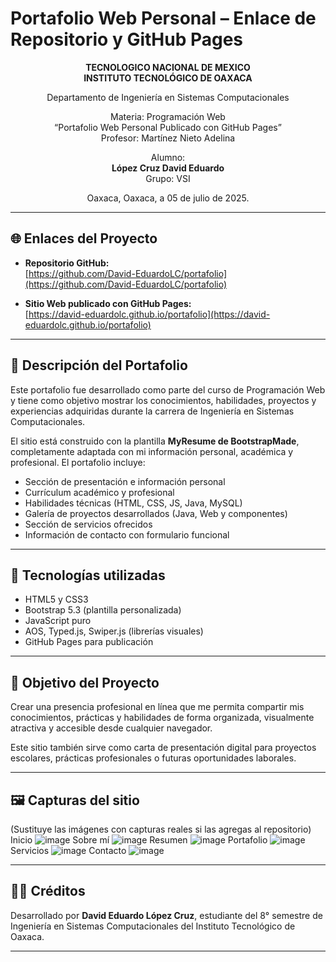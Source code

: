 # Portafolio Web Personal – Enlace de Repositorio y GitHub Pages

<div align="center">

**TECNOLOGICO NACIONAL DE MEXICO**  
**INSTITUTO TECNOLÓGICO DE OAXACA**

Departamento de Ingeniería en Sistemas Computacionales  

Materia: Programación Web  
“Portafolio Web Personal Publicado con GitHub Pages”  
Profesor: Martínez Nieto Adelina  

Alumno:  
**López Cruz David Eduardo**  
Grupo: VSI  

Oaxaca, Oaxaca, a 05 de julio de 2025.

</div>

---

## 🌐 Enlaces del Proyecto

- **Repositorio GitHub:**  
  [https://github.com/David-EduardoLC/portafolio](https://github.com/David-EduardoLC/portafolio)

- **Sitio Web publicado con GitHub Pages:**  
  [https://david-eduardolc.github.io/portafolio](https://david-eduardolc.github.io/portafolio)

---

## 📌 Descripción del Portafolio

Este portafolio fue desarrollado como parte del curso de Programación Web y tiene como objetivo mostrar los conocimientos, habilidades, proyectos y experiencias adquiridas durante la carrera de Ingeniería en Sistemas Computacionales.

El sitio está construido con la plantilla **MyResume de BootstrapMade**, completamente adaptada con mi información personal, académica y profesional. El portafolio incluye:

- Sección de presentación e información personal
- Currículum académico y profesional
- Habilidades técnicas (HTML, CSS, JS, Java, MySQL)
- Galería de proyectos desarrollados (Java, Web y componentes)
- Sección de servicios ofrecidos
- Información de contacto con formulario funcional

---

## 🧰 Tecnologías utilizadas

- HTML5 y CSS3
- Bootstrap 5.3 (plantilla personalizada)
- JavaScript puro
- AOS, Typed.js, Swiper.js (librerías visuales)
- GitHub Pages para publicación

---

## 🎯 Objetivo del Proyecto

Crear una presencia profesional en línea que me permita compartir mis conocimientos, prácticas y habilidades de forma organizada, visualmente atractiva y accesible desde cualquier navegador.

Este sitio también sirve como carta de presentación digital para proyectos escolares, prácticas profesionales o futuras oportunidades laborales.

---

## 🖼️ Capturas del sitio

(Sustituye las imágenes con capturas reales si las agregas al repositorio)
Inicio
![image](https://github.com/user-attachments/assets/ffa375ec-2644-4220-b1a1-339f32e906ea)
Sobre mí
![image](https://github.com/user-attachments/assets/da7b1f1b-4334-4481-b181-14381dd73109)
Resumen 
![image](https://github.com/user-attachments/assets/5b7837f1-1549-4f74-a609-66d80f30ae53)
Portafolio
![image](https://github.com/user-attachments/assets/5cc3065c-a000-4531-bb93-b43de746edd0)
Servicios
![image](https://github.com/user-attachments/assets/848cb622-3e29-44b9-bb79-b92dc13a4ccc)
Contacto
![image](https://github.com/user-attachments/assets/e26fe424-bb26-4d1f-ab39-b394e54646ef)



---

## 👨‍🎓 Créditos

Desarrollado por **David Eduardo López Cruz**, estudiante del 8° semestre de Ingeniería en Sistemas Computacionales del Instituto Tecnológico de Oaxaca.

---

